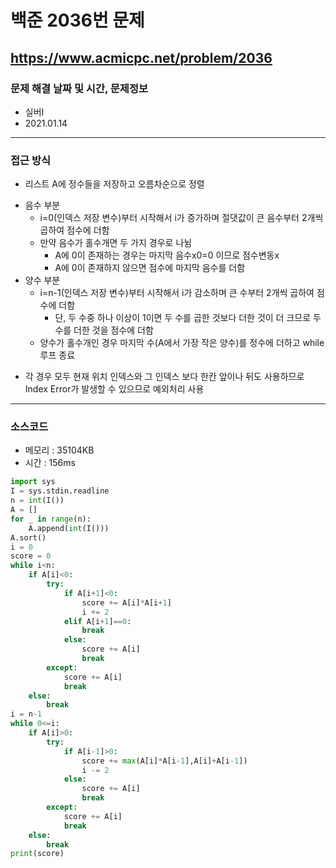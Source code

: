 # 백준 2036번 문제
https://www.acmicpc.net/problem/2036
---

### 문제 해결 날짜 및 시간, 문제정보
- 실버I
- 2021.01.14
---

### 접근 방식
- 리스트 A에 정수들을 저장하고 오름차순으로 정렬
+ 음수 부분
    - i=0(인덱스 저장 변수)부터 시작해서 i가 증가하며 절댓값이 큰 음수부터 2개씩 곱하여 점수에 더함
    - 만약 음수가 홀수개면 두 가지 경우로 나뉨
        * A에 0이 존재하는 경우는 마지막 음수x0=0 이므로 점수변동x
        * A에 0이 존재하지 않으면 점수에 마지막 음수를 더함
+ 양수 부분
    - i=n-1(인덱스 저장 변수)부터 시작해서 i가 감소하며 큰 수부터 2개씩 곱하여 점수에 더함
        * 단, 두 수중 하나 이상이 1이면 두 수를 곱한 것보다 더한 것이 더 크므로 두 수를 더한 것을 점수에 더함
    - 양수가 홀수개인 경우 마지막 수(A에서 가장 작은 양수)를 정수에 더하고 while 루프 종료
- 각 경우 모두 현재 위치 인덱스와 그 인덱스 보다 한칸 앞이나 뒤도 사용하므로 Index Error가 발생할 수 있으므로 예외처리 사용
---

### 소스코드
- 메모리 : 35104KB
- 시간 : 156ms
```Python
import sys
I = sys.stdin.readline
n = int(I())
A = []
for _ in range(n):
    A.append(int(I()))
A.sort()
i = 0
score = 0
while i<n:
    if A[i]<0:
        try:
            if A[i+1]<0:
                score += A[i]*A[i+1]
                i += 2
            elif A[i+1]==0:
                break
            else:
                score += A[i]
                break
        except:
            score += A[i]
            break
    else:
        break
i = n-1
while 0<=i:
    if A[i]>0:
        try:
            if A[i-1]>0:
                score += max(A[i]*A[i-1],A[i]+A[i-1])
                i -= 2
            else:
                score += A[i]
                break
        except:
            score += A[i]
            break
    else:
        break
print(score)
```
